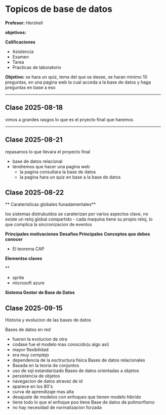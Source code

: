 # Topicos de base de datos

**Profesor:** Hershell

**objetivos:**

**Calificaciones**
- Asistencia
- Examen
- Tarea
- Practicas de laboratorio

**Objetivo:** se hara un quiz, tema del que se desee, se haran minimo 10 preguntas, en una pagina web la cual acceda a la base de datos y haga preguntas en base a eso

---


## Clase 2025-08-18

vimos a grandes rasgos lo que es el pryecto final que haremos

---

## Clase 2025-08-21

repasamos lo que llevara el proyecto final

- base de datos relacional
- tendremos que hacer una pagina web 
	- la pagina consultara la base de datos 
	- la pagina  hara un quiz en base a la base de datos

## Clase 2025-08-22 

** Carateristicas globales funadamentales**

los sistemas distrubuidos se caraterizan por varios aspectos clave, no existe un reloj global compartido -  cada maquina tiene su propio reloj, lo que complica la sincronizacion de eventos

**Principales  motivaciones**
**Desafios Principales**
**Conceptos que debes conocer**
- El teorema CAP

**Elementso claves**

**
- sprite
- microsoft azure

**Sistema Gestor de Base de Datos**

## Clase 2025-09-15

Historia y evolucion de las bases de datos

Bases de datos en red
- fueron la evolucion de otra
- codase fue el modelo mas conocido(u algo asi)
- mayor flexibilidad
- era muy complejo
- dependencia de la esctructura fisica
Bases de datos relacionales
- Basada en la teoria de conjuntos
- uso de sql estandarizado
Bases de datos orientadas a objetos
- persistencia de objetos
- navegacion de datos atravez de id
- aparece en los 80's
- curva de aprendizaje mas alta
- desajuste de modelos con enfoques que tienen modelo hibrido
- tiene todo lo que el enfoque poo tiene
Base de datos de polimorfismo
- no hay necesidad de normalizacion forzada